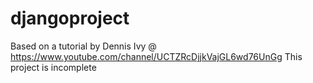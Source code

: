 # djangoproject

Based on a tutorial by Dennis Ivy @ https://www.youtube.com/channel/UCTZRcDjjkVajGL6wd76UnGg
This project is incomplete

